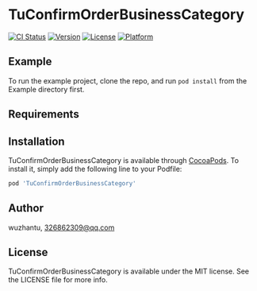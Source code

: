 # TuConfirmOrderBusinessCategory

[![CI Status](https://img.shields.io/travis/wuzhantu/TuConfirmOrderBusinessCategory.svg?style=flat)](https://travis-ci.org/wuzhantu/TuConfirmOrderBusinessCategory)
[![Version](https://img.shields.io/cocoapods/v/TuConfirmOrderBusinessCategory.svg?style=flat)](https://cocoapods.org/pods/TuConfirmOrderBusinessCategory)
[![License](https://img.shields.io/cocoapods/l/TuConfirmOrderBusinessCategory.svg?style=flat)](https://cocoapods.org/pods/TuConfirmOrderBusinessCategory)
[![Platform](https://img.shields.io/cocoapods/p/TuConfirmOrderBusinessCategory.svg?style=flat)](https://cocoapods.org/pods/TuConfirmOrderBusinessCategory)

## Example

To run the example project, clone the repo, and run `pod install` from the Example directory first.

## Requirements

## Installation

TuConfirmOrderBusinessCategory is available through [CocoaPods](https://cocoapods.org). To install
it, simply add the following line to your Podfile:

```ruby
pod 'TuConfirmOrderBusinessCategory'
```

## Author

wuzhantu, 326862309@qq.com

## License

TuConfirmOrderBusinessCategory is available under the MIT license. See the LICENSE file for more info.
